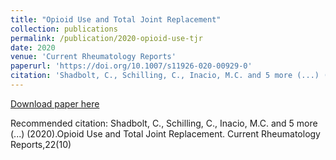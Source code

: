 ```yaml
---
title: "Opioid Use and Total Joint Replacement"
collection: publications
permalink: /publication/2020-opioid-use-tjr
date: 2020
venue: 'Current Rheumatology Reports'
paperurl: 'https://doi.org/10.1007/s11926-020-00929-0'
citation: 'Shadbolt, C., Schilling, C., Inacio, M.C. and 5 more (...) (2020).Opioid Use and Total Joint Replacement. Current Rheumatology Reports,22(10)'
---
```


<a href='https://doi.org/10.1007/s11926-020-00929-0'>Download paper here</a>

Recommended citation: Shadbolt, C., Schilling, C., Inacio, M.C. and 5 more (...) (2020).Opioid Use and Total Joint Replacement. Current Rheumatology Reports,22(10)